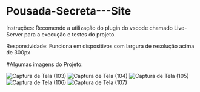 ﻿# Pousada-Secreta---Site

Instruções: Recomendo a utilização do plugin do vscode chamado Live-Server para a execução e testes do projeto.

Responsividade: Funciona em dispositivos com largura de resolução acima de 300px

#Algumas imagens do Projeto: 

![Captura de Tela (103)](https://user-images.githubusercontent.com/73408388/151083607-096fbe13-7672-4811-88db-08dc0d081453.png)
![Captura de Tela (104)](https://user-images.githubusercontent.com/73408388/151083611-83bc057f-ab83-4a20-bf68-c1d81a9576bb.png)
![Captura de Tela (105)](https://user-images.githubusercontent.com/73408388/151083614-991bbf12-bb15-443b-a0be-79384ca6ee2e.png)
![Captura de Tela (106)](https://user-images.githubusercontent.com/73408388/151083616-c3ce5af6-975b-41fa-8b04-1e8409e27489.png)
![Captura de Tela (107)](https://user-images.githubusercontent.com/73408388/151083617-491b8581-a750-456e-b825-f4a49fcee88c.png)
